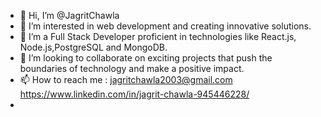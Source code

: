 - 👋 Hi, I’m @JagritChawla
- 👀 I’m interested in web development and creating innovative solutions.
- 🌱 I’m a Full Stack Developer proficient in technologies like React.js, Node.js,PostgreSQL and MongoDB.
- 💞️ I’m looking to collaborate on exciting projects that push the boundaries of technology and make a positive impact.
- 📫 How to reach me : jagritchawla2003@gmail.com https://www.linkedin.com/in/jagrit-chawla-945446228/
- 

<!---
JagritChawla/JagritChawla is a ✨ special ✨ repository because its `README.md` (this file) appears on your GitHub profile.
You can click the Preview link to take a look at your changes.
--->
